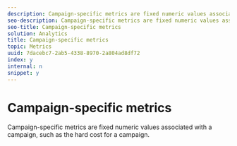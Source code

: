 ```yaml
---
description: Campaign-specific metrics are fixed numeric values associated with a campaign, such as the hard cost for a campaign.
seo-description: Campaign-specific metrics are fixed numeric values associated with a campaign, such as the hard cost for a campaign.
seo-title: Campaign-specific metrics
solution: Analytics
title: Campaign-specific metrics
topic: Metrics
uuid: 7dacebc7-2ab5-4338-8970-2a804ad8df72
index: y
internal: n
snippet: y
---
```


# Campaign-specific metrics

Campaign-specific metrics are fixed numeric values associated with a campaign, such as the hard cost for a campaign.

